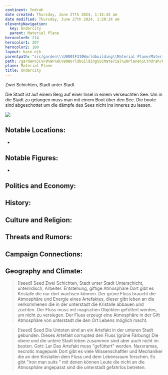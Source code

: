 ```yaml
---
continent: Yndrah
date created: Thursday, June 27th 2024, 1:15:43 am
date modified: Thursday, June 27th 2024, 1:20:14 am
eleventyNavigation:
  key: Undercity
  parent: Material Plane
herocolor0: 214
herocolor1: 207
herocolor2: 180
layout: base.njk
parentpath: "src/garden\\\U0001F310Worldbuilding\\Material Plane/Material Plane.md"
path: /garden%5C%F0%9F%8C%90Worldbuilding%5CMaterial%20Plane%5CYndrah/Undercity/
plane: Material Plane
title: Undercity
---
```


Zwei Schichten, Stadt unter Stadt 

Die Stadt ist auf einem Berg auf einer Insel in einem verseuchten See. Um in die Stadt zu gelangen muss man mit einem Boot über den See. Die boote sind abgeschottet um die dämpfe des Sees nicht ins inneres zu lassen. 

![](/static/Undercity_01.png)

## Notable Locations:
- 

## Notable Figures:
- 

## Politics and Economy:

## History:

## Culture and Religion:

## Threats and Rumors:

## Campaign Connections:

## Geography and Climate:

> [!seed] Seed
> Zwei Schichten, Stadt unter Stadt 
Unterschicht, unterirdisch, Arbeiter. 
Entstehung, giftige Atmosphäre 
Dort gibt es Kristalle die nur dort wachsen können. 
Der grüne Fluss braucht die Atmosphäre und Energie eines Artefaktes, dieser gibt leben an die verkommenen die in der unterstadt die Kristalle abbauen und züchten. Der Fluss muss mit magischen Objekten gefüttert werden, um nicht zu versiegen. Der Fluss erzeugt eine Atmosphäre in der Gift Atmosphäre von unterstadt die den Ort Lebens möglich macht. 

> [!seed] Seed
> Die Untoten sind an ein Artefakt in der unteren Stadt gebunden. 
Dieses Artefakt corrupted den Fluss (grüne Färbung)
Die obere und die untere Stadt leben zusammen sind aber auch nicht im besten. 
Gott: Lar 
Das Artefakt muss "gefüttert" werden. 
Naxxramas, necrotic magepunk 
Dort gibt es viele Wissenschaftler und Mechaniker die an den Kristallen dem Fluss und dem Lebensraum forschen.
Es gibt "iron man suits " mit denen können Leute die nicht an die Atmosphäre angepasst sind die unterstadt gefahrlos betreten.